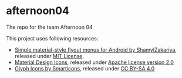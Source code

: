 # afternoon04
The repo for the team Afternoon 04

This project uses following resources:
* [Simple material-style flyout menus for Android by ShamylZakariya](https://github.com/ShamylZakariya/FlyoutMenus), released under [MIT License](https://github.com/ShamylZakariya/FlyoutMenus/blob/master/LICENSE).
* [Material Design Icons](https://material.io/tools/icons/), released under [Apache license version 2.0](https://www.apache.org/licenses/LICENSE-2.0.html)
* [Glyph Icons by Smarticons](https://glyph.smarticons.co/), released under [CC BY-SA 4.0](https://creativecommons.org/licenses/by-sa/4.0/)